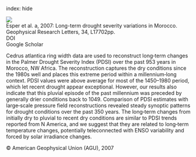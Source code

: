 index: hide

<div class="Citation">
    <div class="Citation-thumb CitationThumb-linked"  data-href="https://doi.org/10.1029/2007gl030844">
      <img src="https://static.claimspace.cloud/climate-study-static/refs/thumbs/5/Esper_et_al_2007a-thumb.png" />
    </div>

  <div class="Citation-body">
    <div class="Citation-text">Esper et al. a, 2007: Long-term drought severity variations in Morocco. <span class="Article-journal">Geophysical Research Letters, </span><span class="Article-volume">34, </span>L17702pp.</div>
    <div class="Citation-links">
      <div class="CitationLink" data-href="https://doi.org/10.1029/2007gl030844">
        <div class="CitationLink-icon CitationLink-Doi"></div>
        <div class="CitationLink-text">DOI</div>
      </div>
      <div class="CitationLink" data-href="https://scholar.google.com/scholar?q=10.1029/2007gl030844">
        <div class="CitationLink-icon CitationLink-Scholar"></div>
        <div class="CitationLink-text">Google Scholar</div>
      </div>
    </div>
  </div>
</div>

Cedrus atlantica ring width data are used to reconstruct long‐term changes in the Palmer Drought Severity Index (PDSI) over the past 953 years in Morocco, NW Africa. The reconstruction captures the dry conditions since the 1980s well and places this extreme period within a millennium‐long context. PDSI values were above average for most of the 1450–1980 period, which let recent drought appear exceptional. However, our results also indicate that this pluvial episode of the past millennium was preceded by generally drier conditions back to 1049. Comparison of PDSI estimates with large‐scale pressure field reconstructions revealed steady synoptic patterns for drought conditions over the past 350 years. The long‐term changes from initially dry to pluvial to recent dry conditions are similar to PDSI trends reported from N America, and we suggest that they are related to long‐term temperature changes, potentially teleconnected with ENSO variability and forced by solar irradiance changes.

<div class="Citation-copy">
&copy; American Geophysical Union (AGU), 2007
</div>